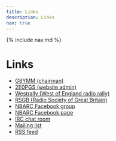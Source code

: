 ```yaml
---
title: Links
description: Links
nav: true
---
```


{% include nav.md %}

# Links

* [G8YMM (chairman)]()
* [2E0PGS (website admin)]()
* [Westrally (West of England radio rally)]()
* [RSGB (Radio Society of Great Britain)]()
* [NBARC Facebook group]()
* [NBARC Facebook page​]()
* [IRC chat room​]()
* [Mailing list]()
* [RSS feed]()
